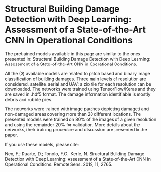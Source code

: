 # Structural Building Damage Detection with Deep Learning: Assessment of a State-of-the-Art CNN in Operational Conditions


The pretrained models available in this page are similar to the ones presented in: Structural Building Damage Detection with Deep Learning: Assessment of a State-of-the-Art CNN in Operational Conditions. 

All the (3) available models are related to patch based and binary image classification of building damages. Three main levels of resolution are considered, satellite, aerial and UAV: a zip file for each resolution can be downloaded. The networks were trained using TensorFlow/Keras and they are saved in .hdf5 format.
The damage information identifiable is mostly debris and rubble piles.

The networks were trained with image patches depicting damaged and non-damaged areas covering more than 20 different locations. The presented models were trained on 80% of the images of a given resolution and using the remainder 20% for validation. More details about the networks, their training procedure and discussion are presented in the paper.

If you use these models, please cite: 

Nex, F.; Duarte, D.; Tonolo, F.G.; Kerle, N. Structural Building Damage Detection with Deep Learning: Assessment of a State-of-the-Art CNN in Operational Conditions. Remote Sens. 2019, 11, 2765. 


